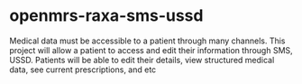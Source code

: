 openmrs-raxa-sms-ussd
=====================

 Medical data must be accessible to a patient through many channels. This project will allow a patient to access and edit their information through SMS, USSD. Patients will be able to edit their details, view structured medical data, see current prescriptions, and etc
